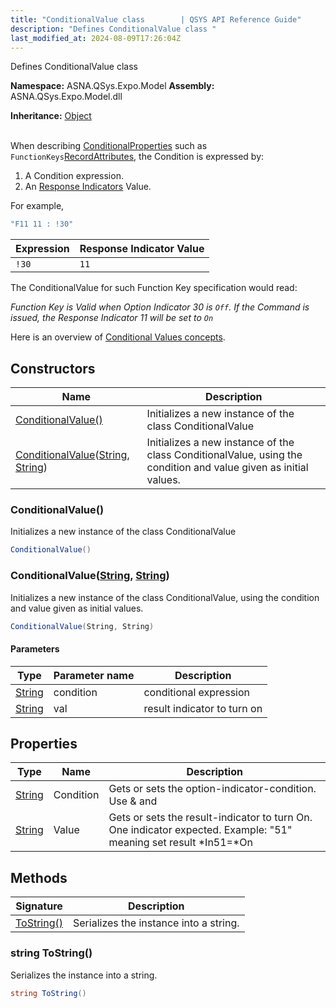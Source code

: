 ```yaml
---
title: "ConditionalValue class        | QSYS API Reference Guide"
description: "Defines ConditionalValue class "
last_modified_at: 2024-08-09T17:26:04Z
---
```


Defines ConditionalValue class

**Namespace:** ASNA.QSys.Expo.Model
**Assembly:** ASNA.QSys.Expo.Model.dll

**Inheritance:** [Object](https://docs.microsoft.com/en-us/dotnet/api/system.object)
<br>
<br>

When describing [ConditionalProperties](/reference/expo/qsys-expo-model/conditional-property.html) such as `FunctionKeys`[RecordAttributes](/reference/expo/qsys-expo-model/record-attribute.html), the Condition is expressed by:

1. A Condition expression.
2. An [Response Indicators](https://www.ibm.com/docs/en/i/7.2?topic=concepts-rpg-iv-indicators) Value. 

For example,

```cs
"F11 11 : !30"
```

| Expression | Response Indicator Value |
| --- | --- |
| `!30` | `11` |

The ConditionalValue for such Function Key specification would read:

*Function Key is Valid when Option Indicator 30 is `Off`. If the Command is issued, the Response Indicator 11 will be set to `On`*

Here is an overview of [Conditional Values concepts](/reference/expo/qsys-expo-model/landing-page-namespace.html#conditional-value).

## Constructors

| Name | Description |
| --- | --- |
| [ConditionalValue()](#conditionalvalue) | Initializes a new instance of the class ConditionalValue
| [ConditionalValue](#conditionalvaluestring-string)([String](https://docs.microsoft.com/en-us/dotnet/api/system.string), [String](https://docs.microsoft.com/en-us/dotnet/api/system.string)) | Initializes a new instance of the class ConditionalValue, using the condition and value given as initial values.

### ConditionalValue()

Initializes a new instance of the class ConditionalValue

```cs
ConditionalValue()
```

### ConditionalValue([String](https://docs.microsoft.com/en-us/dotnet/api/system.string), [String](https://docs.microsoft.com/en-us/dotnet/api/system.string))

Initializes a new instance of the class ConditionalValue, using the condition and value given as initial values.

```cs
ConditionalValue(String, String)
```

#### Parameters

| Type | Parameter name | Description
| --- | --- | ---
| [String](https://docs.microsoft.com/en-us/dotnet/api/system.string) | condition | conditional expression
| [String](https://docs.microsoft.com/en-us/dotnet/api/system.string) | val | result indicator to turn on

## Properties

| Type | Name | Description
| --- | --- | --- 
| [String](https://learn.microsoft.com/en-us/dotnet/api/system.string?view=net-8.0) | Condition | Gets or sets the option-indicator-condition. Use & and | for (AND OR). Use ! to negate. Example "!76 & 50" meaning: If Not(*Ind76) AND *Ind50 |
| [String](https://learn.microsoft.com/en-us/dotnet/api/system.string?view=net-8.0) | Value | Gets or sets the result-indicator to turn On. One indicator expected. Example: "51" meaning set result *In51=*On |

## Methods

| Signature | Description |
| --- | --- |
| [ToString()](#string-tostring) | Serializes the instance into a string.

### string ToString()

Serializes the instance into a string.

```cs
string ToString()
```
